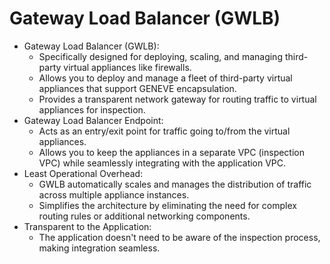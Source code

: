 # Gateway Load Balancer (GWLB)

* Gateway Load Balancer (GWLB):
  * Specifically designed for deploying, scaling, and managing third-party virtual appliances like firewalls.
  * Allows you to deploy and manage a fleet of third-party virtual appliances that support GENEVE encapsulation.
  * Provides a transparent network gateway for routing traffic to virtual appliances for inspection.
* Gateway Load Balancer Endpoint:
  * Acts as an entry/exit point for traffic going to/from the virtual appliances.
  * Allows you to keep the appliances in a separate VPC (inspection VPC) while seamlessly integrating with the application VPC.
* Least Operational Overhead:
  * GWLB automatically scales and manages the distribution of traffic across multiple appliance instances.
  * Simplifies the architecture by eliminating the need for complex routing rules or additional networking components.
* Transparent to the Application:
  * The application doesn't need to be aware of the inspection process, making integration seamless.
